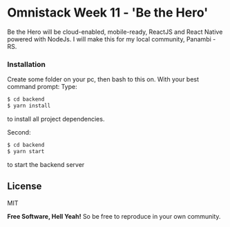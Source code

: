 # Omnistack Week 11 - 'Be the Hero'

Be the Hero will be cloud-enabled, mobile-ready, ReactJS and React Native powered with NodeJs.
    I will make this for my local community, Panambi - RS.
    
    
### Installation
Create some folder on your pc, then bash to this on. With your best command prompt:
Type:
```sh
$ cd backend
$ yarn install
```
to install all project dependencies.

Second:
```sh
$ cd backend
$ yarn start
```
to start the backend server

License
----

MIT

**Free Software, Hell Yeah!**
So be free to reproduce in your own community.
